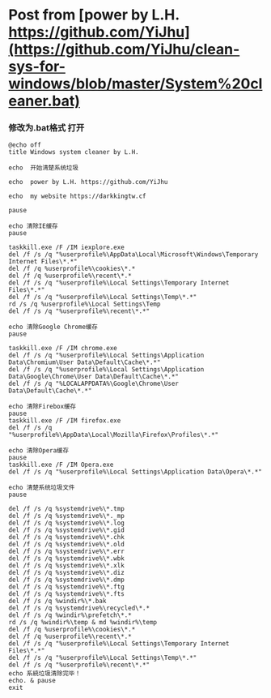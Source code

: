 # Post from [power by L.H. https://github.com/YiJhu](https://github.com/YiJhu/clean-sys-for-windows/blob/master/System%20cleaner.bat)
### 修改为.bat格式 打开
    @echo off
    title Windows system cleaner by L.H.

    echo  开始清楚系统垃圾

    echo  power by L.H. https://github.com/YiJhu

    echo  my website https://darkkingtw.cf

    pause

    echo 清除IE缓存
    pause

    taskkill.exe /F /IM iexplore.exe
    del /f /s /q "%userprofile%\AppData\Local\Microsoft\Windows\Temporary Internet Files\*.*"
    del /f /q %userprofile%\cookies\*.*
    del /f /q %userprofile%\recent\*.*
    del /f /s /q "%userprofile%\Local Settings\Temporary Internet Files\*.*"
    del /f /s /q "%userprofile%\Local Settings\Temp\*.*"
    rd /s /q %userprofile%\Local Settings\Temp
    del /f /s /q "%userprofile%\recent\*.*"

    echo 清除Google Chrome缓存
    pause

    taskkill.exe /F /IM chrome.exe
    del /f /s /q "%userprofile%\Local Settings\Application Data\Chromium\User Data\Default\Cache\*.*"
    del /f /s /q "%userprofile%\Local Settings\Application Data\Google\Chrome\User Data\Default\Cache\*.*"
    del /f /s /q "%LOCALAPPDATA%\Google\Chrome\User Data\Default\Cache\*.*"

    echo 清除Firebox缓存
    pause
    taskkill.exe /F /IM firefox.exe
    del /f /s /q "%userprofile%\AppData\Local\Mozilla\Firefox\Profiles\*.*"

    echo 清除Opera缓存
    pause
    taskkill.exe /F /IM Opera.exe
    del /f /s /q "%userprofile%\Local Settings\Application Data\Opera\*.*"

    echo 清楚系统垃圾文件
    pause

    del /f /s /q %systemdrive%\*.tmp
    del /f /s /q %systemdrive%\*._mp
    del /f /s /q %systemdrive%\*.log
    del /f /s /q %systemdrive%\*.gid
    del /f /s /q %systemdrive%\*.chk
    del /f /s /q %systemdrive%\*.old
    del /f /s /q %systemdrive%\*.err 
    del /f /s /q %systemdrive%\*.wbk
    del /f /s /q %systemdrive%\*.xlk
    del /f /s /q %systemdrive%\*.diz
    del /f /s /q %systemdrive%\*.dmp 
    del /f /s /q %systemdrive%\*.ftg
    del /f /s /q %systemdrive%\*.fts 
    del /f /s /q %windir%\*.bak
    del /f /s /q %systemdrive%\recycled\*.*
    del /f /s /q %windir%\prefetch\*.*
    rd /s /q %windir%\temp & md %windir%\temp
    del /f /q %userprofile%\cookies\*.*
    del /f /q %userprofile%\recent\*.*
    del /f /s /q "%userprofile%\Local Settings\Temporary Internet Files\*.*"
    del /f /s /q "%userprofile%\Local Settings\Temp\*.*"
    del /f /s /q "%userprofile%\recent\*.*"
    echo 系統垃圾清除完毕！
    echo. & pause
    exit  
